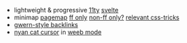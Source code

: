 
- lightweight & progressive [11ty](https://www.11ty.dev/) [svelte](https://svelte.dev/)
- minimap [pagemap](https://larsjung.de/pagemap/) [ff only](https://www.stefanjudis.com/a-firefox-only-minimap/) [non-ff only?](https://developer.mozilla.org/en-US/docs/Web/CSS/-webkit-box-reflect) [relevant css-tricks](https://css-tricks.com/using-the-little-known-css-element-function-to-create-a-minimap-navigator/)
- [gwern-style backlinks](https://gwern.net/design#backlink-features)
- [nyan cat cursor](https://www.splitbrain.org/blog/2012-05/20-nyan_cat_on_dokuwiki.org) in [weeb mode](https://css-tricks.com/a-complete-guide-to-dark-mode-on-the-web/)